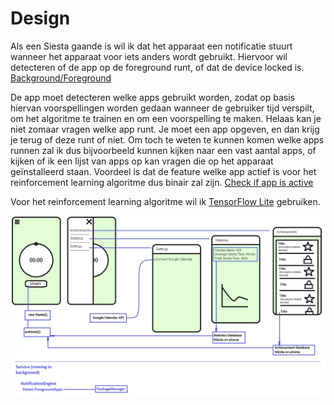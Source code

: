# Design #

Als een Siesta gaande is wil ik dat het apparaat een notificatie stuurt wanneer het apparaat voor iets anders wordt gebruikt.
Hiervoor wil detecteren of de app op de foreground runt, of dat de device locked is. [Background/Foreground](https://android.jlelse.eu/how-to-detect-android-application-open-and-close-background-and-foreground-events-1b4713784b57)

De app moet detecteren welke apps gebruikt worden, zodat op basis hiervan voorspellingen worden gedaan wanneer de gebruiker tijd verspilt, om het algoritme te trainen en om een voorspelling te maken. Helaas kan je niet zomaar vragen welke app runt. Je moet een app opgeven, en dan krijg je terug of deze runt of niet. Om toch te weten te kunnen komen welke apps runnen zal ik dus bijvoorbeeld kunnen kijken naar een vast aantal apps, of kijken of ik een lijst van apps op kan vragen die op het apparaat geïnstalleerd staan. Voordeel is dat de feature welke app actief is voor het reinforcement learning algoritme dus binair zal zijn.
[Check if app is active](https://stackoverflow.com/questions/22500959/detect-when-other-application-opened-or-launched)

Voor het reinforcement learning algoritme wil ik [TensorFlow Lite](https://medium.com/mindorks/android-tensorflow-lite-machine-learning-example-b06ca29226b6) gebruiken.

![App design](/app_design.png)
